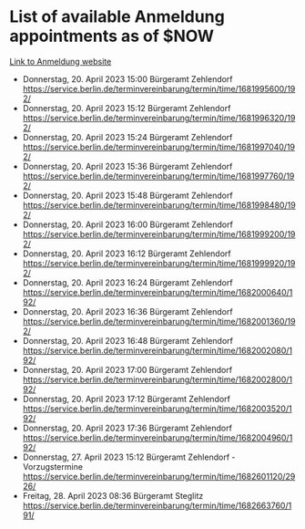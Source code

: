 # List of available Anmeldung appointments as of $NOW
[Link to Anmeldung website](https://service.berlin.de/terminvereinbarung/termin/tag.php?termin=1&anliegen[]=120686&dienstleisterlist=122210,122217,327316,122219,327312,122227,327314,122231,327346,122243,327348,122254,122252,329742,122260,329745,122262,329748,122271,327278,122273,327274,122277,327276,330436,122280,327294,122282,327290,122284,327292,122291,327270,122285,327266,122286,327264,122296,327268,150230,329760,122297,327286,122294,327284,122312,329763,122314,329775,122304,327330,122311,327334,122309,327332,317869,122281,327352,122279,329772,122283,122276,327324,122274,327326,122267,329766,122246,327318,122251,327320,122257,327322,122208,327298,122226,327300&herkunft=http%3A%2F%2Fservice.berlin.de%2Fdienstleistung%2F120686%2F)
- Donnerstag, 20. April 2023 15:00 Bürgeramt Zehlendorf https://service.berlin.de/terminvereinbarung/termin/time/1681995600/192/
- Donnerstag, 20. April 2023 15:12 Bürgeramt Zehlendorf https://service.berlin.de/terminvereinbarung/termin/time/1681996320/192/
- Donnerstag, 20. April 2023 15:24 Bürgeramt Zehlendorf https://service.berlin.de/terminvereinbarung/termin/time/1681997040/192/
- Donnerstag, 20. April 2023 15:36 Bürgeramt Zehlendorf https://service.berlin.de/terminvereinbarung/termin/time/1681997760/192/
- Donnerstag, 20. April 2023 15:48 Bürgeramt Zehlendorf https://service.berlin.de/terminvereinbarung/termin/time/1681998480/192/
- Donnerstag, 20. April 2023 16:00 Bürgeramt Zehlendorf https://service.berlin.de/terminvereinbarung/termin/time/1681999200/192/
- Donnerstag, 20. April 2023 16:12 Bürgeramt Zehlendorf https://service.berlin.de/terminvereinbarung/termin/time/1681999920/192/
- Donnerstag, 20. April 2023 16:24 Bürgeramt Zehlendorf https://service.berlin.de/terminvereinbarung/termin/time/1682000640/192/
- Donnerstag, 20. April 2023 16:36 Bürgeramt Zehlendorf https://service.berlin.de/terminvereinbarung/termin/time/1682001360/192/
- Donnerstag, 20. April 2023 16:48 Bürgeramt Zehlendorf https://service.berlin.de/terminvereinbarung/termin/time/1682002080/192/
- Donnerstag, 20. April 2023 17:00 Bürgeramt Zehlendorf https://service.berlin.de/terminvereinbarung/termin/time/1682002800/192/
- Donnerstag, 20. April 2023 17:12 Bürgeramt Zehlendorf https://service.berlin.de/terminvereinbarung/termin/time/1682003520/192/
- Donnerstag, 20. April 2023 17:36 Bürgeramt Zehlendorf https://service.berlin.de/terminvereinbarung/termin/time/1682004960/192/
- Donnerstag, 27. April 2023 15:12 Bürgeramt Zehlendorf - Vorzugstermine https://service.berlin.de/terminvereinbarung/termin/time/1682601120/2926/
- Freitag, 28. April 2023 08:36 Bürgeramt Steglitz https://service.berlin.de/terminvereinbarung/termin/time/1682663760/191/
